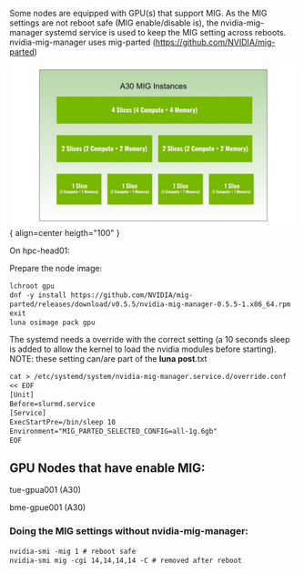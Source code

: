 Some nodes are equipped with GPU(s) that support MIG.  As the MIG settings are not reboot safe (MIG enable/disable is), the nvidia-mig-manager systemd service is used to keep the MIG setting across reboots. nvidia-mig-manager uses mig-parted (https://github.com/NVIDIA/mig-parted)

![A30 MIG](mig-for-distributed-workloads.jpg){ align=center heigth="100" }

On hpc-head01:

Prepare the node image:

```shell
lchroot gpu
dnf -y install https://github.com/NVIDIA/mig-parted/releases/download/v0.5.5/nvidia-mig-manager-0.5.5-1.x86_64.rpm
exit
luna osimage pack gpu
```

The systemd needs a override with the correct setting (a 10 seconds sleep is added to allow the kernel to load the nvidia modules before starting).
NOTE: these setting can/are part of the **luna post**.txt
``` shell
cat > /etc/systemd/system/nvidia-mig-manager.service.d/override.conf << EOF
[Unit]
Before=slurmd.service
[Service]
ExecStartPre=/bin/sleep 10
Environment="MIG_PARTED_SELECTED_CONFIG=all-1g.6gb"
EOF
```

## GPU Nodes that have enable MIG:

tue-gpua001 (A30)

bme-gpue001 (A30)


### Doing the MIG settings without nvidia-mig-manager:
```shell
nvidia-smi -mig 1 # reboot safe
nvidia-smi mig -cgi 14,14,14,14 -C # removed after reboot
```

